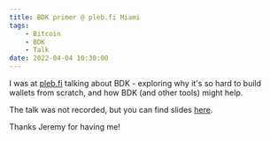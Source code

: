 ```yaml
---
title: BDK primer @ pleb.fi Miami
tags:
    - Bitcoin
    - BDK
    - Talk
date: 2022-04-04 10:30:00
---
```


I was at [pleb.fi](pleb.fi/miami2022) talking about BDK - exploring why it's so hard to build wallets from scratch, and how BDK (and other tools) might help.

The talk was not recorded, but you can find slides [here](https://slides.com/danielabrozzoni/bdk-primer).

Thanks Jeremy for having me!

<!--more-->
